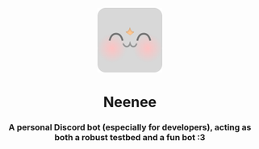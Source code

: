 <!-- SPDX-License-Identifier: MIT -->

<div align="center">

<br>
<img src="assets/neenee_dp_2x.png" width="128">
<br>

# Neenee
### A personal Discord bot (especially for developers), acting as both a robust testbed and a fun bot :3

</div>